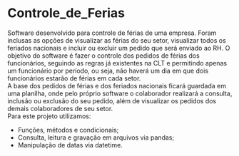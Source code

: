 # Controle_de_Ferias

Software desenvolvido para controle de férias de uma empresa.
Foram inclusas as opções de visualizar as férias do seu setor, visualizar todos os feriados nacionais e incluir ou excluir um pedido que será enviado ao RH.
O objetivo do software é fazer o controle dos pedidos de férias dos funcionários, seguindo as regras já existentes na CLT e permitindo apenas um funcionário por período, ou seja, não haverá um dia em que dois funcionários estarão de férias em cada setor.
<br>
A base dos pedidos de férias e dos feriados nacionais ficará guardada em uma planilha, onde pelo próprio software o colaborador realizará a consulta, inclusão ou exclusão do seu pedido, além de visualizar os pedidos dos demais colaboradores de seu setor.
<br>
Para este projeto utilizamos:
<br>
 - Funções, métodos e condicionais;
 - Consulta, leitura e gravação em arquivos via pandas;
 - Manipulação de datas via datetime.
